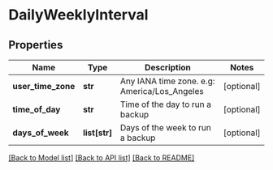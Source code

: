 # DailyWeeklyInterval

## Properties
Name | Type | Description | Notes
------------ | ------------- | ------------- | -------------
**user_time_zone** | **str** | Any IANA time zone. e.g: America/Los_Angeles | [optional] 
**time_of_day** | **str** | Time of the day to run a backup | [optional] 
**days_of_week** | **list[str]** | Days of the week to run a backup | [optional] 

[[Back to Model list]](../README.md#documentation-for-models) [[Back to API list]](../README.md#documentation-for-api-endpoints) [[Back to README]](../README.md)


